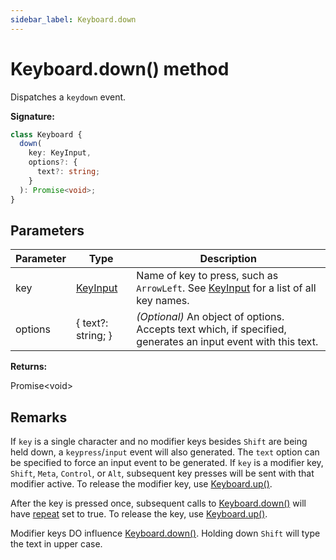 ```yaml
---
sidebar_label: Keyboard.down
---
```


# Keyboard.down() method

Dispatches a `keydown` event.

**Signature:**

```typescript
class Keyboard {
  down(
    key: KeyInput,
    options?: {
      text?: string;
    }
  ): Promise<void>;
}
```

## Parameters

| Parameter | Type                                | Description                                                                                                                |
| --------- | ----------------------------------- | -------------------------------------------------------------------------------------------------------------------------- |
| key       | [KeyInput](./puppeteer.keyinput.md) | Name of key to press, such as <code>ArrowLeft</code>. See [KeyInput](./puppeteer.keyinput.md) for a list of all key names. |
| options   | { text?: string; }                  | <i>(Optional)</i> An object of options. Accepts text which, if specified, generates an input event with this text.         |

**Returns:**

Promise&lt;void&gt;

## Remarks

If `key` is a single character and no modifier keys besides `Shift` are being held down, a `keypress`/`input` event will also generated. The `text` option can be specified to force an input event to be generated. If `key` is a modifier key, `Shift`, `Meta`, `Control`, or `Alt`, subsequent key presses will be sent with that modifier active. To release the modifier key, use [Keyboard.up()](./puppeteer.keyboard.up.md).

After the key is pressed once, subsequent calls to [Keyboard.down()](./puppeteer.keyboard.down.md) will have [repeat](https://developer.mozilla.org/en-US/docs/Web/API/KeyboardEvent/repeat) set to true. To release the key, use [Keyboard.up()](./puppeteer.keyboard.up.md).

Modifier keys DO influence [Keyboard.down()](./puppeteer.keyboard.down.md). Holding down `Shift` will type the text in upper case.
